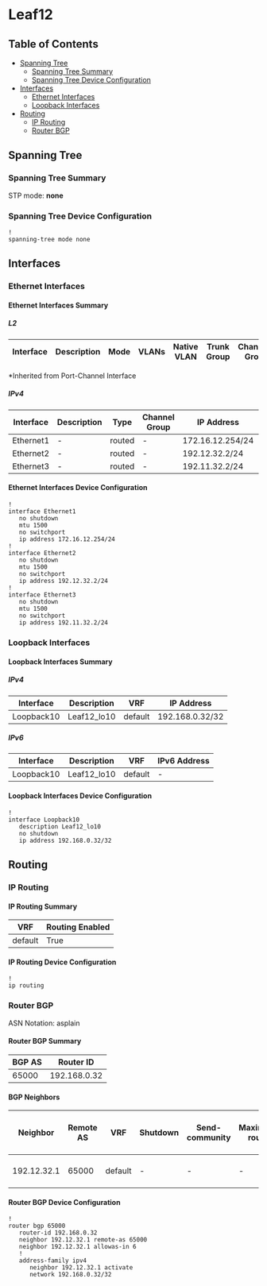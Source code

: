 # Leaf12

## Table of Contents

- [Spanning Tree](#spanning-tree)
  - [Spanning Tree Summary](#spanning-tree-summary)
  - [Spanning Tree Device Configuration](#spanning-tree-device-configuration)
- [Interfaces](#interfaces)
  - [Ethernet Interfaces](#ethernet-interfaces)
  - [Loopback Interfaces](#loopback-interfaces)
- [Routing](#routing)
  - [IP Routing](#ip-routing)
  - [Router BGP](#router-bgp)

## Spanning Tree

### Spanning Tree Summary

STP mode: **none**

### Spanning Tree Device Configuration

```eos
!
spanning-tree mode none
```

## Interfaces

### Ethernet Interfaces

#### Ethernet Interfaces Summary

##### L2

| Interface | Description | Mode | VLANs | Native VLAN | Trunk Group | Channel-Group |
| --------- | ----------- | ---- | ----- | ----------- | ----------- | ------------- |

*Inherited from Port-Channel Interface

##### IPv4

| Interface | Description | Type | Channel Group | IP Address | VRF |  MTU | Shutdown | ACL In | ACL Out |
| --------- | ----------- | -----| ------------- | ---------- | ----| ---- | -------- | ------ | ------- |
| Ethernet1 | - | routed | - | 172.16.12.254/24 | default | 1500 | False | - | - |
| Ethernet2 | - | routed | - | 192.12.32.2/24 | default | 1500 | False | - | - |
| Ethernet3 | - | routed | - | 192.11.32.2/24 | default | 1500 | False | - | - |

#### Ethernet Interfaces Device Configuration

```eos
!
interface Ethernet1
   no shutdown
   mtu 1500
   no switchport
   ip address 172.16.12.254/24
!
interface Ethernet2
   no shutdown
   mtu 1500
   no switchport
   ip address 192.12.32.2/24
!
interface Ethernet3
   no shutdown
   mtu 1500
   no switchport
   ip address 192.11.32.2/24
```

### Loopback Interfaces

#### Loopback Interfaces Summary

##### IPv4

| Interface | Description | VRF | IP Address |
| --------- | ----------- | --- | ---------- |
| Loopback10 | Leaf12_lo10 | default | 192.168.0.32/32 |

##### IPv6

| Interface | Description | VRF | IPv6 Address |
| --------- | ----------- | --- | ------------ |
| Loopback10 | Leaf12_lo10 | default | - |

#### Loopback Interfaces Device Configuration

```eos
!
interface Loopback10
   description Leaf12_lo10
   no shutdown
   ip address 192.168.0.32/32
```

## Routing

### IP Routing

#### IP Routing Summary

| VRF | Routing Enabled |
| --- | --------------- |
| default | True |

#### IP Routing Device Configuration

```eos
!
ip routing
```

### Router BGP

ASN Notation: asplain

#### Router BGP Summary

| BGP AS | Router ID |
| ------ | --------- |
| 65000 | 192.168.0.32 |

#### BGP Neighbors

| Neighbor | Remote AS | VRF | Shutdown | Send-community | Maximum-routes | Allowas-in | BFD | RIB Pre-Policy Retain | Route-Reflector Client | Passive | TTL Max Hops |
| -------- | --------- | --- | -------- | -------------- | -------------- | ---------- | --- | --------------------- | ---------------------- | ------- | ------------ |
| 192.12.32.1 | 65000 | default | - | - | - | Allowed, allowed 6 times | - | - | - | - | - |

#### Router BGP Device Configuration

```eos
!
router bgp 65000
   router-id 192.168.0.32
   neighbor 192.12.32.1 remote-as 65000
   neighbor 192.12.32.1 allowas-in 6
   !
   address-family ipv4
      neighbor 192.12.32.1 activate
      network 192.168.0.32/32
```
